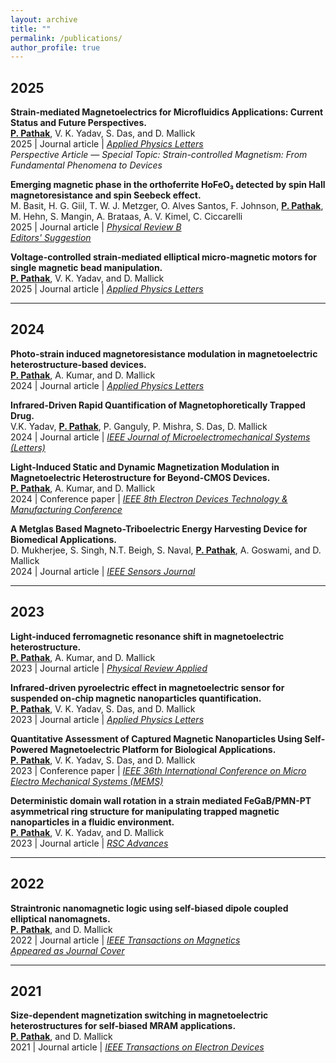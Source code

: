 ```yaml
---
layout: archive
title: ""
permalink: /publications/
author_profile: true
---
```


<style>
  .archive {
    text-align: justify;
    font-family: 'Helvetica Neue', Arial, sans-serif;
    line-height: 1.6;
    color: #333333;
    max-width: 900px; /* Adjust max-width as needed */
    margin-left: auto;
    margin-right: auto;
    padding-left: 10px; /* Reduced left padding */
    padding-right: 10px; /* Added right padding for symmetry */
    font-size: 14px;
  }

  .archive a {
    color: #007A87;
    text-decoration: none;
  }

  .archive a:hover {
    text-decoration: underline;
  }
</style>

## 2025
**Strain-mediated Magnetoelectrics for Microfluidics Applications: Current Status and Future Perspectives.**  
**[P. Pathak](https://doi.org/10.1063/5.0285155)**, V. K. Yadav, S. Das, and D. Mallick  
2025 | Journal article | *[Applied Physics Letters](https://doi.org/10.1063/5.0285155)*  
*Perspective Article — Special Topic: Strain-controlled Magnetism: From Fundamental Phenomena to Devices*  


**Emerging magnetic phase in the orthoferrite HoFeO₃ detected by spin Hall magnetoresistance and spin Seebeck effect.**  
M. Basit, H. G. Giil, T. W. J. Metzger, O. Alves Santos, F. Johnson, **[P. Pathak](https://journals.aps.org/prb/pdf/10.1103/q38x-g97c)**, M. Hehn, S. Mangin, A. Brataas, A. V. Kimel, C. Ciccarelli  
2025 | Journal article | *[Physical Review B](https://journals.aps.org/prb/pdf/10.1103/q38x-g97c)*  
*[Editors' Suggestion](https://journals.aps.org/prb/abstract/10.1103/q38x-g97c)*


**Voltage-controlled strain-mediated elliptical micro-magnetic motors for single magnetic bead manipulation.**  
**[P. Pathak](https://pubs.aip.org/aip/apl/article-abstract/126/7/074101/3336252/Voltage-controlled-strain-mediated-elliptical?redirectedFrom=fulltext)**, V. K. Yadav, and D. Mallick  
2025 | Journal article | *[Applied Physics Letters](https://pubs.aip.org/aip/apl/article-abstract/126/7/074101/3336252/Voltage-controlled-strain-mediated-elliptical?redirectedFrom=fulltext)*  

---

## 2024

**Photo-strain induced magnetoresistance modulation in magnetoelectric heterostructure-based devices.**  
**[P. Pathak](https://pubs.aip.org/aip/apl/article/124/11/112401/3270349/Photo-strain-induced-magnetoresistance-modulation)**, A. Kumar, and D. Mallick  
2024 | Journal article | *[Applied Physics Letters](https://pubs.aip.org/aip/apl/article/124/11/112401/3270349/Photo-strain-induced-magnetoresistance-modulation)*  

**Infrared-Driven Rapid Quantification of Magnetophoretically Trapped Drug.**  
V.K. Yadav, **[P. Pathak](https://ieeexplore.ieee.org/abstract/document/10444513)**, P. Ganguly, P. Mishra, S. Das, D. Mallick  
2024 | Journal article | *[IEEE Journal of Microelectromechanical Systems (Letters)](https://ieeexplore.ieee.org/abstract/document/10444513)*  

**Light-Induced Static and Dynamic Magnetization Modulation in Magnetoelectric Heterostructure for Beyond-CMOS Devices.**  
**[P. Pathak](https://ieeexplore.ieee.org/abstract/document/10512272)**, A. Kumar, and D. Mallick  
2024 | Conference paper | *[IEEE 8th Electron Devices Technology & Manufacturing Conference](https://ieeexplore.ieee.org/abstract/document/10512272)*  

**A Metglas Based Magneto-Triboelectric Energy Harvesting Device for Biomedical Applications.**  
D. Mukherjee, S. Singh, N.T. Beigh, S. Naval, **[P. Pathak](https://ieeexplore.ieee.org/document/10638456)**, A. Goswami, and D. Mallick  
2024 | Journal article | *[IEEE Sensors Journal](https://ieeexplore.ieee.org/document/10638456)*  

---

## 2023

**Light-induced ferromagnetic resonance shift in magnetoelectric heterostructure.**  
**[P. Pathak](https://doi.org/10.1103/PhysRevApplied.20.044055)**, A. Kumar, and D. Mallick  
2023 | Journal article | *[Physical Review Applied](https://doi.org/10.1103/PhysRevApplied.20.044055)*  

**Infrared-driven pyroelectric effect in magnetoelectric sensor for suspended on-chip magnetic nanoparticles quantification.**  
**[P. Pathak](https://doi.org/10.1063/5.0141048)**, V. K. Yadav, S. Das, and D. Mallick  
2023 | Journal article | *[Applied Physics Letters](https://doi.org/10.1063/5.0141048)*  

**Quantitative Assessment of Captured Magnetic Nanoparticles Using Self-Powered Magnetoelectric Platform for Biological Applications.**  
**[P. Pathak](https://doi.org/10.1109/MEMS49605.2023.10052508)**, V. K. Yadav, S. Das, and D. Mallick  
2023 | Conference paper | *[IEEE 36th International Conference on Micro Electro Mechanical Systems (MEMS)](https://doi.org/10.1109/MEMS49605.2023.10052508)*  

**Deterministic domain wall rotation in a strain mediated FeGaB/PMN-PT asymmetrical ring structure for manipulating trapped magnetic nanoparticles in a fluidic environment.**  
**[P. Pathak](https://doi.org/10.1039/D3RA00150D)**, V. K. Yadav, and D. Mallick  
2023 | Journal article | *[RSC Advances](https://doi.org/10.1039/D3RA00150D)*  

---

## 2022

**Straintronic nanomagnetic logic using self-biased dipole coupled elliptical nanomagnets.**  
**[P. Pathak](https://doi.org/10.1109/TMAG.2022.3199589)**, and D. Mallick  
2022 | Journal article | *[IEEE Transactions on Magnetics](https://doi.org/10.1109/TMAG.2022.3199589)*  
*[Appeared as Journal Cover](https://ieeexplore.ieee.org/abstract/document/9903018)*  

---

## 2021

**Size-dependent magnetization switching in magnetoelectric heterostructures for self-biased MRAM applications.**  
**[P. Pathak](https://doi.org/10.1109/TED.2021.3088079)**, and D. Mallick  
2021 | Journal article | *[IEEE Transactions on Electron Devices](https://doi.org/10.1109/TED.2021.3088079)*  
